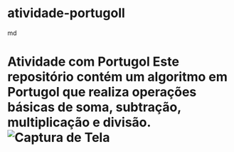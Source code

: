 # atividade-portugoll
md
# Atividade com Portugol Este repositório contém um algoritmo em Portugol que realiza operações básicas de soma, subtração, multiplicação e divisão. ![Captura de Tela](images/PrintdoRepositório.png)